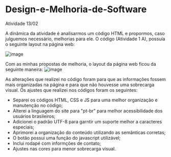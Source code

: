 # Design-e-Melhoria-de-Software


Atividade 13/02

A dinâmica da atividade é analisarmos um código HTML e propormos, caso julguemos necessário, melhorias para ele.
O código (Atividade 1  A), possuía o seguinte layout na página web:

![image](https://github.com/user-attachments/assets/5e9da279-c9cd-4d45-b2e3-ba32105a4730)

Com as minhas propostas de melhoria, o layout da página web ficou da seguinte maneira:
![image](https://github.com/user-attachments/assets/bfa99db4-b818-45e0-adc6-b81f4fefac1c)

As alterações que realizei no código foram para que as informações fossem mais organizadas na página e para que não houvesse uma sobrecarga visual.
Os ajustes que realizei nos códigos foram os seguintes:
  * Separei os códigos HTML, CSS e JS para uma melhor organização e manutenção no código;
  * Alterei a linguagem do site para "pt-br" para melhor acessibilidade dos usuários brasileiros;
  * Adicionei o padrão UTF-8 para garntir um suporte melhor a caracteres especiais;
  * Aprimorei a organização do conteúdo utilizando as semânticas corretas;
  * O botão possui uma função do javascript utilizável;
  * Inclui rodapé com informções de contato;
  * Ajustes nas cores para menor sobrecarga visual.
